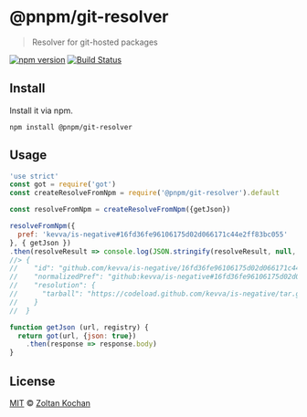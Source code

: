 # @pnpm/git-resolver

> Resolver for git-hosted packages

<!--@shields('npm', 'travis')-->
[![npm version](https://img.shields.io/npm/v/@pnpm/git-resolver.svg)](https://www.npmjs.com/package/@pnpm/git-resolver) [![Build Status](https://img.shields.io/travis/pnpm/git-resolver/master.svg)](https://travis-ci.org/pnpm/git-resolver)
<!--/@-->

## Install

Install it via npm.

    npm install @pnpm/git-resolver

## Usage

<!--@example('./example.js')-->
```js
'use strict'
const got = require('got')
const createResolveFromNpm = require('@pnpm/git-resolver').default

const resolveFromNpm = createResolveFromNpm({getJson})

resolveFromNpm({
  pref: 'kevva/is-negative#16fd36fe96106175d02d066171c44e2ff83bc055'
}, { getJson })
.then(resolveResult => console.log(JSON.stringify(resolveResult, null, 2)))
//> {
//    "id": "github.com/kevva/is-negative/16fd36fe96106175d02d066171c44e2ff83bc055",
//    "normalizedPref": "github:kevva/is-negative#16fd36fe96106175d02d066171c44e2ff83bc055",
//    "resolution": {
//      "tarball": "https://codeload.github.com/kevva/is-negative/tar.gz/16fd36fe96106175d02d066171c44e2ff83bc055"
//    }
//  }

function getJson (url, registry) {
  return got(url, {json: true})
    .then(response => response.body)
}
```
<!--/@-->

## License

[MIT](./LICENSE) © [Zoltan Kochan](https://www.kochan.io/)

